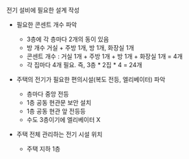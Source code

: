 전기 설비에 필요한 설계 작성

- 필요한 콘센트 개수 파악
    - 3층에 각 층마다 2개의 동이 있음
    - 방 개수 거실 + 주방 1개, 방 1개, 화장실 1개
    - 콘센트 개수 : 거실 1개 + 주방 1개 + 방 1개 + 화장실 1개 = 4개
    - 각 집마다 4개 필요. 즉, 3층 * 2집 * 4 = 24개

- 주택의 전기가 필요한 편의시설(복도 전등, 엘리베이터) 파악
    - 층마다 중앙 전등
    - 1층 공동 현관문 보안 설치
    - 1층 공동 현관 앞 전등등
    - 수도
    3층이기에 엘리베이터 X

- 주택 전체 관리하는 전기 시설 위치
    - 주택 지하 1층